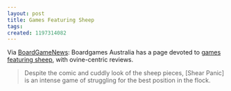 ```yaml
---
layout: post
title: Games Featuring Sheep
tags: 
created: 1197314082
---
```

Via [BoardGameNews](http://www.boardgamenews.com/index.php/boardgamenews/comments/boardgames_australia_promoting_games_and_a_new_game_award/):   Boardgames Australia has a page devoted to [games featuring sheep](http://www.boardgamesaustralia.org.au/topx/sheep.html), with ovine-centric reviews.

> Despite the comic and cuddly look of the sheep pieces, [Shear Panic] is an intense game of struggling for the best position in the flock.
